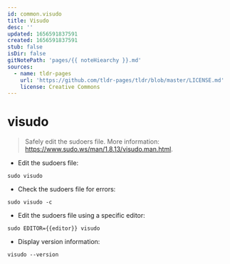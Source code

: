 ```yaml
---
id: common.visudo
title: Visudo
desc: ''
updated: 1656591837591
created: 1656591837591
stub: false
isDir: false
gitNotePath: 'pages/{{ noteHiearchy }}.md'
sources:
  - name: tldr-pages
    url: 'https://github.com/tldr-pages/tldr/blob/master/LICENSE.md'
    license: Creative Commons
---
```

# visudo

> Safely edit the sudoers file.
> More information: <https://www.sudo.ws/man/1.8.13/visudo.man.html>.

- Edit the sudoers file:

`sudo visudo`

- Check the sudoers file for errors:

`sudo visudo -c`

- Edit the sudoers file using a specific editor:

`sudo EDITOR={{editor}} visudo`

- Display version information:

`visudo --version`


